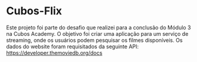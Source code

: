 # Cubos-Flix
Este projeto foi parte do desafio que realizei para a conclusão do Módulo 3 na Cubos Academy.
O objetivo foi criar uma aplicação para um serviço de streaming, onde os usuários podem pesquisar os filmes disponíveis.
Os dados do website foram requisitados da seguinte API: https://developer.themoviedb.org/docs
